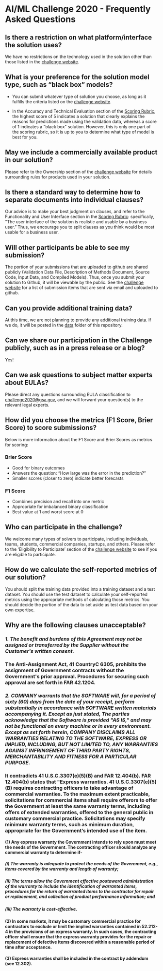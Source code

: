 # AI/ML Challenge 2020 - Frequently Asked Questions


## Is there a restriction on what platform/interface the solution uses?

We have no restrictions on the technology used in the solution other than those listed in the [challenge website](https://www.challenge.gov/challenge/GSA-artificial-intelligence-AI-machine-learning-ML-challenge/).

## What is your preference for the solution model type, such as “black box” models?

- You can submit whatever type of solution you choose, as long as it fulfills the criteria listed on the [challenge website](https://www.challenge.gov/challenge/GSA-artificial-intelligence-AI-machine-learning-ML-challenge/).
 
- In the Accuracy and Technical Evaluation section of the [Scoring Rubric](reference/AI_ML%20Challenge%20Scoring%20Rubric.pdf), the highest score of 5 indicates a solution that clearly explains the reasons for predictions made using the validation data, whereas a score of 1 indicates a "black box" solution. However, this is only one part of the scoring rubric, so it is up to you to determine what type of model is best for you. 

## May we include a commercially available product in our solution?

Please refer to the Ownership section of the [challenge website](https://www.challenge.gov/challenge/GSA-artificial-intelligence-AI-machine-learning-ML-challenge/) for details surrounding rules for products used in your solution. 

## Is there a standard way to determine how to separate documents into individual clauses?
Our advice is to make your best judgment on clauses, and refer to the Functionality and User Interface section in the [Scoring Rubric](reference/AI_ML%20Challenge%20Scoring%20Rubric.pdf): specifically, "The user interface of the solution is realistic and usable by a business user.” Thus, we encourage you to split clauses as you think would be most usable for a business user.

## Will other participants be able to see my submission?
The portion of your submissions that are uploaded to github are shared publicly (Validation Data File, Description of Methods Document, Source Code, Input Data, and Compiled Models). Thus, once you submit your solution to Github, it will be viewable by the public. See the [challenge website](https://www.challenge.gov/challenge/GSA-artificial-intelligence-AI-machine-learning-ML-challenge/) for a list of submission items that are sent via email and uploaded to github.

## Can you provide additional training data?
At this time, we are not planning to provide any additional training data. If we do, it will be posted in the [data](data) folder of this repository.

## Can we share our participation in the Challenge publicly, such as in a press release or a blog?
Yes!

## Can we ask questions to subject matter experts about EULAs?
Please direct any questions surrounding EULA classification to [challenge2020@gsa.gov](mailto:challenge2020@gsa.gov), and we will forward your question(s) to the relevant legal experts.

## How did you choose the metrics (F1 Score, Brier Score) to score submissions?
Below is more information about the F1 Score and Brier Scores as metrics for scoring:
 
### Brier Score
- Good for binary outcomes
- Answers the question: “How large was the error in the prediction?”
- Smaller scores (closer to zero) indicate better forecasts

### F1 Score
- Combines precision and recall into one metric
- Appropriate for imbalanced binary classification
- Best value at 1 and worst score at 0

## Who can participate in the challenge?
We welcome many types of solvers to participate, including individuals, teams, students, commercial companies, startups, and others. Please refer to the ‘Eligibility to Participate’ section of the [challenge website](https://www.challenge.gov/challenge/GSA-artificial-intelligence-AI-machine-learning-ML-challenge/) to see if you are eligible to participate. 

## How do we calculate the self-reported metrics of our solution?
You should split the training data provided into a training dataset and a test dataset. You should use the test dataset to calculate your self-reported metrics using the appropriate methods of calculating those metrics. You should decide the portion of the data to set aside as test data based on your own expertise.

## Why are the following clauses unacceptable?

### *1. The benefit and burdens of this Agreement may  not be assigned or transferred by the Supplier without the Customer's written consent.*

### The Anti-Assignment Act, 41 CountryC 6305, prohibits the assignment of Government contracts without the Government's prior approval.  Procedures for securing such approval are set forth in FAR 42.1204.   

### *2. COMPANY warrants that the SOFTWARE will, for a period of sixty (60) days from the date of your receipt, perform substantially in accordance with SOFTWARE written materials accompanying it. Except as just stated, The parties acknowledge that the Software is provided "AS IS," and may not be functional on every machine or in every environment.  Except as set forth herein,  COMPANY DISCLAIMS ALL WARRANTIES RELATING TO THE SOFTWARE, EXPRESS OR IMPLIED, INCLUDING, BUT NOT LIMITED TO, ANY WARRANTIES AGAINST INFRINGEMENT OF THIRD PARTY RIGHTS, MERCHANTABILITY AND FITNESS FOR A PARTICULAR PURPOSE.*

### It contradicts 41 U.S.C.3307(e)(5)(B) and FAR 12.404(b).  FAR 12.404(b) states that "Express warranties. 41 U.S.C.3307(e)(5)(B) requires contracting officers to take advantage of commercial warranties. To the maximum extent practicable, solicitations for commercial items shall require offerors to offer the Government at least the same warranty terms, including offers of extended warranties, offered to the general public in customary commercial practice. Solicitations may specify minimum warranty terms, such as minimum duration, appropriate for the Government’s intended use of the item.
 
#### (1) Any express warranty the Government intends to rely upon must meet the needs of the Government. The contracting officer should analyze any commercial warranty to determine if-
 
##### (i) The warranty is adequate to protect the needs of the Government, e.g., items covered by the warranty and length of warranty;
 
##### (ii) The terms allow the Government effective postaward administration of the warranty to include the identification of warranted items, procedures for the return of warranted items to the contractor for repair or replacement, and collection of product performance information; and
 
##### (iii) The warranty is cost-effective.
 
#### (2) In some markets, it may be customary commercial practice for contractors to exclude or limit the implied warranties contained in 52.212-4 in the provisions of an express warranty. In such cases, the contracting officer shall ensure that the express warranty provides for the repair or replacement of defective items discovered within a reasonable period of time after acceptance.
 
#### (3) Express warranties shall be included in the contract by addendum (see 12.302).



